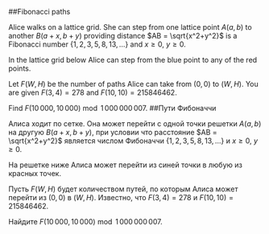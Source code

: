 ##Fibonacci paths


Alice walks on a lattice grid. She can step from one lattice point $A (a,b)$ to another $B (a+x,b+y)$ providing distance $AB = \sqrt{x^2+y^2}$ is a Fibonacci number $\{1,2,3,5,8,13,\ldots\}$ and $x\ge 0,$  $y\ge 0$.



In the lattice grid below Alice can step from the blue point to any of the red points.


Let $F(W,H)$ be the number of paths Alice can take from $(0,0)$ to $(W,H)$.
You are given $F(3,4) = 278$ and $F(10,10) = 215846462$.


Find $F(10\,000,10\,000) \bmod 1\,000\,000\,007$.
##Пути Фибоначчи


Алиса ходит по сетке. Она может перейти с одной точки решетки $A (a,b)$ на другую $B (a+x,b+y)$, при условии что расстояние $AB = \sqrt{x^2+y^2}$ является числом Фибоначчи $\{1,2,3,5,8,13,\ldots\}$ и $x\ge 0$, $y\ge 0$.


На решетке ниже Алиса может перейти из синей точки в любую из красных точек.


Пусть $F(W,H)$ будет количеством путей, по которым Алиса может перейти из $(0,0)$ в $(W,H)$.
Известно, что $F(3,4) = 278$ и $F(10,10) = 215846462$.


Найдите $F(10\,000,10\,000) \bmod 1\,000\,000\,007$.

